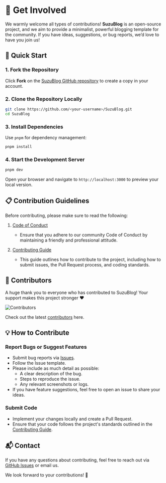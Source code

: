 # 🙌 Get Involved

We warmly welcome all types of contributions! **SuzuBlog** is an open-source project, and we aim to provide a minimalist, powerful blogging template for the community. If you have ideas, suggestions, or bug reports, we’d love to have you join us!

## 🚀 Quick Start

### 1. Fork the Repository

Click **Fork** on the [SuzuBlog GitHub repository](https://github.com/ZL-Asica/SuzuBlog/fork) to create a copy in your account.

### 2. Clone the Repository Locally

```bash
git clone https://github.com/<your-username>/SuzuBlog.git
cd SuzuBlog
```

### 3. Install Dependencies

Use `pnpm` for dependency management:

```bash
pnpm install
```

### 4. Start the Development Server

```bash
pnpm dev
```

Open your browser and navigate to `http://localhost:3000` to preview your local version.

## 📋 Contribution Guidelines

Before contributing, please make sure to read the following:

1. [Code of Conduct](https://github.com/ZL-Asica/SuzuBlog?tab=coc-ov-file)

   - Ensure that you adhere to our community Code of Conduct by maintaining a friendly and professional attitude.

2. [Contributing Guide](https://github.com/ZL-Asica/SuzuBlog/blob/main/CONTRIBUTING.md)
   - This guide outlines how to contribute to the project, including how to submit issues, the Pull Request process, and coding standards.

## 🌟 Contributors

A huge thank you to everyone who has contributed to SuzuBlog! Your support makes this project stronger ❤️

![Contributors](https://contrib.rocks/image?repo=ZL-Asica/SuzuBlog)

Check out the latest [contributors](https://github.com/ZL-Asica/SuzuBlog/graphs/contributors) here.

## 💡 How to Contribute

### Report Bugs or Suggest Features

- Submit bug reports via [Issues](https://github.com/ZL-Asica/SuzuBlog/issues).
- Follow the Issue template.
- Please include as much detail as possible:
  - A clear description of the bug.
  - Steps to reproduce the issue.
  - Any relevant screenshots or logs.
- If you have feature suggestions, feel free to open an issue to share your ideas.

### Submit Code

- Implement your changes locally and create a Pull Request.
- Ensure that your code follows the project's standards outlined in the [Contributing Guide](https://github.com/ZL-Asica/SuzuBlog/blob/main/CONTRIBUTING.md).

## 📬 Contact

If you have any questions about contributing, feel free to reach out via [GitHub Issues](https://github.com/ZL-Asica/SuzuBlog/issues) or email us.

We look forward to your contributions! 💖
